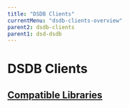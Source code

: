 ```yaml
---
title: "DSDB Clients"
currentMenu: "dsdb-clients-overview"
parent2: dsdb-clients
parent1: dsd-dsdb
---
```


# DSDB Clients

## [Compatible Libraries](/dsdb/clients/api.md)
